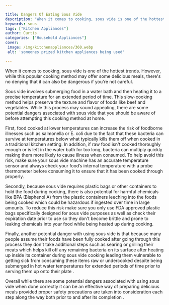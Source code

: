 ```yaml
---

title: Dangers Of Eating Sous Vide
description: "When it comes to cooking, sous vide is one of the hottest trends. However, while this popular cooking method may offer some delici...take a moment to check it out "
keywords: sous
tags: ["Kitchen Appliances"]
author: Curtis
categories: ["Household Appliances"]
cover: 
 image: /img/kitchenappliances/360.webp
 alt: 'someones prized kitchen appliances being used'

---
```


When it comes to cooking, sous vide is one of the hottest trends. However, while this popular cooking method may offer some delicious meals, there's no denying that it can also be dangerous if you're not careful.

Sous vide involves submerging food in a water bath and then heating it to a precise temperature for an extended period of time. This slow-cooking method helps preserve the texture and flavor of foods like beef and vegetables. While this process may sound appealing, there are some potential dangers associated with sous vide that you should be aware of before attempting this cooking method at home.

First, food cooked at lower temperatures can increase the risk of foodborne illnesses such as salmonella or E. coli due to the fact that these bacteria can survive at temperatures below what typically kills them off when cooked in a traditional kitchen setting. In addition, if raw food isn't cooked thoroughly enough or is left in the water bath for too long, bacteria can multiply quickly making them more likely to cause illness when consumed. To help avoid this risk, make sure your sous vide machine has an accurate temperature sensor and always check your food’s internal temperature with a probe thermometer before consuming it to ensure that it has been cooked through properly. 

Secondly, because sous vide requires plastic bags or other containers to hold the food during cooking, there is also potential for harmful chemicals like BPA (Bisphenol A) from the plastic containers leeching into the foods being cooked which could be hazardous if ingested over time in large amounts. To reduce this risk make sure you only use FDA approved plastic bags specifically designed for sous vide purposes as well as check their expiration date prior to use so they don't become brittle and prone to leaking chemicals into your food while being heated up during cooking. 

Finally, another potential danger with using sous vide is that because many people assume their foods have been fully cooked after going through this process they don't take additional steps such as searing or grilling their meats which helps kill off any remaining bacteria on its surface after heating up inside its container during sous vide cooking leading them vulnerable to getting sick from consuming these items raw or undercooked despite being submerged in hot water temperatures for extended periods of time prior to serving them up onto their plate . 

Overall while there are some potential dangers associated with using sous vide when done correctly it can be an effective way of preparing delicious meals provided proper safety precautions are taken into consideration each step along the way both prior to and after its completion .

